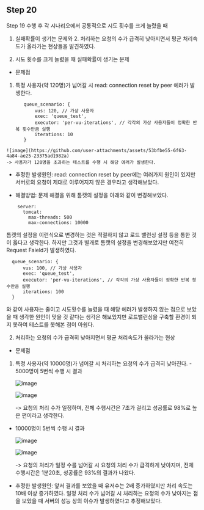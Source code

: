 ## Step 20
Step 19 수행 후 각 시나리오에서 공통적으로 시도 횟수를 크게 늘렸을 때 
1. 실패확률이 생기는 문제와 2. 처리하는 요청의 수가 급격히 낮아지면서 평균 처리속도가 올라가는 현상들을 발견하였다.

 1. 시도 횟수를 크게 늘렸을 때 실패확률이 생기는 문제
  - 문제점
   1) 특정 사용자(약 120명)가 넘어갈 시 read: connection reset by peer 에러가 발생한다.
 
      ```
         queue_scenario: {
             vus: 120, // 가상 사용자
             exec: 'queue_test',
             executor: 'per-vu-iterations', // 각각의 가상 사용자들이 정확한 반복 횟수만큼 실행
             iterations: 10
         }
      ```
          
     
    ![image](https://github.com/user-attachments/assets/53bfbe55-6f63-4a84-ae25-23375ad1982a)
    -> 사용자가 120명을 초과하는 테스트를 수행 시 해당 에러가 발생한다. 
   
  - 추정한 발생원인: read: connection reset by peer에는 여러가지 원인이 있지만 서버로의 요청이 제대로 이루어지지 않은 경우라고 
  생각해보았다. 

  - 해결방법: 문제 해결을 위해 톰캣의 설정을 아래와 같이 변경해보았다.
 
   ```
       server:
         tomcat:
           max-threads: 500
           max-connections: 10000
   ```
   
   톰캣의 설정을 이런식으로 변경하는 것은 적절하지 않고 로드 밸런싱 설정 등을 통한 것이 옳다고 생각한다.
   하지만 그것과 별개로 톰캣의 설정을 변경해보았지만 여전히 Request Faield가 발생하였다.
  
   ```
     queue_scenario: {
         vus: 100, // 가상 사용자
         exec: 'queue_test',
         executor: 'per-vu-iterations', // 각각의 가상 사용자들이 정확한 반복 횟수만큼 실행
         iterations: 100
     }
   ```
   
   와 같이 사용자는 줄이고 시도횟수를 늘렸을 때 해당 에러가 발생하지 않는 점으로 보았을 때 생각한 원인이 맞을 것 같다는 생각은 해보았지만
   로드밸런싱을 구축할 환경이 되지 못하여 테스트를 못해본 점이 아쉽다.

 2. 처리하는 요청의 수가 급격히 낮아지면서 평균 처리속도가 올라가는 현상
  - 문제점
   1) 특정 사용자(약 10000명)가 넘어갈 시 처리하는 요청의 수가 급격히 낮아진다.
    - 5000명이 5번씩 수행 시 결과
     
      ![image](https://github.com/user-attachments/assets/4813c433-9d8d-41e6-9ceb-0b066a29e902)

      ![image](https://github.com/user-attachments/assets/43f760df-3c8c-418a-9877-32fccb23e7ff)

      -> 요청의 처리 수가 일정하며, 전체 수행시간은 7초가 걸리고 성공률로 98%로 높은 편이라고 생각한다.

   - 10000명이 5번씩 수행 시 결과

      ![image](https://github.com/user-attachments/assets/6b5cac1a-59ca-4f5a-b008-da3fa638bf46)

      ![image](https://github.com/user-attachments/assets/4e341756-153f-4203-914b-338745da56b8)

      -> 요청의 처리가 일정 수를 넘어갈 시 요청의 처리 수가 급격하게 낮아지며, 전체 수행시간은 1분20초, 성공률은 93%의 결과가 나왔다.
  
   - 추정한 발생원인: 앞서 결과를 보았을 때 유저수는 2배 증가하였지만 처리 속도는 10배 이상 증가하였다.
      일정 처리 수가 넘어갈 시 처리하는 요청의 수가 낮아지는 점을 보았을 때 서버의 성능 상의 이슈가 발생하였다고 추정해보았다.
     





 
   




